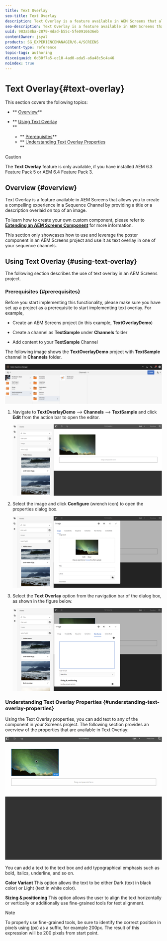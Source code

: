 ```yaml
---
title: Text Overlay
seo-title: Text Overlay
description: Text Overlay is a feature available in AEM Screens that allows you to create a compelling experience in a Sequence Channel by providing a title or a description overlaid on top of an image. Follow this page to learn more.
seo-description: Text Overlay is a feature available in AEM Screens that allows you to create a compelling experience in a Sequence Channel by providing a title or a description overlaid on top of an image. Follow this page to learn more.
uuid: 983a58ba-2879-4dad-b55c-5fe0916636eb
contentOwner: jsyal
products: SG_EXPERIENCEMANAGER/6.4/SCREENS
content-type: reference
topic-tags: authoring
discoiquuid: 6d30f7a5-ec10-4ad0-ada5-a6a48c5c4a46
noindex: true
---
```


# Text Overlay{#text-overlay}

This section covers the following topics:

* ** [Overview](../../screens/using/text-overlay.md#overview)**
* ** [Using Text Overlay](../../screens/using/text-overlay.md#using-text-overlay)  
  **

    * ** [Prerequisites](../../screens/using/text-overlay.md#prerequisites)**
    * ** [Understanding Text Overlay Properties](../../screens/using/text-overlay.md#understanding-text-overlay-properties)  
      **

>[!CAUTION]
>
>The **Text Overlay** feature is only available, if you have installed AEM 6.3 Feature Pack 5 or AEM 6.4 Feature Pack 3.

## Overview {#overview}

Text Overlay is a feature available in AEM Screens that allows you to create a compelling experience in a Sequence Channel by providing a title or a description overlaid on top of an image.

To learn how to create your own custom component, please refer to [**Extending an AEM Screens Component**](../../screens/using/extending-component-tutorial-develop.md) for more information.

This section only showcases how to use and leverage the poster component in an AEM Screens project and use it as text overlay in one of your sequence channels.

## Using Text Overlay {#using-text-overlay}

The following section describes the use of text overlay in an AEM Screens project.

### Prerequisites {#prerequisites}

Before you start implementing this functionality, please make sure you have set up a project as a prerequisite to start implementing text overlay. For example,

* Create an AEM Screens project (in this example, **TextOverlayDemo**)  

* Create a channel as **TextSample** under **Channels** folder

* Add content to your **TextSample** Channel

The following image shows the **TextOverlayDemo** project with **TextSample** channel in **Channels** folder.

![](assets/screen_shot_2018-12-16at75908pm.png)

1. Navigate to **TextOverlayDemo** --&gt; **Channels** --&gt; **TextSample** and click **Edit** from the action bar to open the editor.

   ![](assets/screen_shot_2018-12-16at80017pm.png)

1. Select the image and click **Configure** (wrench icon) to open the properties dialog box.

   ![](assets/screen_shot_2018-12-16at80221pm.png)

1. Select the **Text Overlay** option from the navigation bar of the dialog box, as shown in the figure below.

   ![](assets/screen_shot_2018-12-16at80424pm.png)

### Understanding Text Overlay Properties {#understanding-text-overlay-properties}

Using the Text Overlay properties, you can add text to any of the component in your Screens project. The following section provides an overview of the properties that are available in Text Overlay:

![](assets/text.gif)

You can add a text to the text box and add typographical emphasis such as bold, italics, underline, and so on.

**Color Variant** This option allows the text to be either Dark (text in black color) or Light (text in white color).

**Sizing & positioning** This option allows the user to align the text horizontally or vertically or additionally use fine-grained tools for text alignment.

>[!NOTE]
>
>To properly use fine-grained tools, be sure to identify the correct position in pixels using (px) as a suffix, for example 200px. The result of this expression will be 200 pixels from start point.

